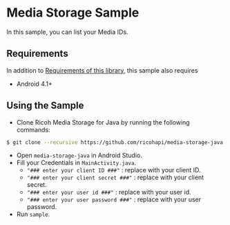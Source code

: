 # Media Storage Sample
In this sample, you can list your Media IDs.

## Requirements
In addition to [Requirements of this library](https://github.com/ricohapi/media-storage-java#requirements), this sample also requires
* Android 4.1+

## Using the Sample
* Clone Ricoh Media Storage for Java by running the following commands:
```sh
$ git clone --recursive https://github.com/ricohapi/media-storage-java.git
```
* Open `media-storage-java` in Android Studio.
* Fill your Credentials in `MainActivity.java`.
    * `"### enter your client ID ###"` : replace with your client ID.
    * `"### enter your client secret ###"` : replace with your client secret.
    * `"### enter your user id ###"` : replace with your user id.
    * `"### enter your user password ###"` : replace with your user password.
* Run `sample`.
